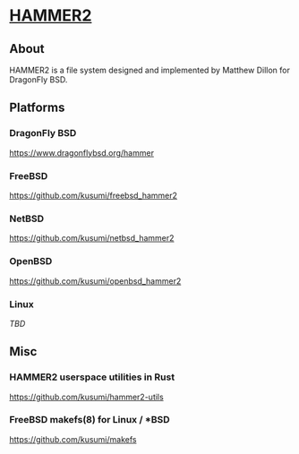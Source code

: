 [HAMMER2](https://gitweb.dragonflybsd.org/dragonfly.git/blob/HEAD:/sys/vfs/hammer2/DESIGN)
========

## About

HAMMER2 is a file system designed and implemented by Matthew Dillon for DragonFly BSD.

## Platforms

### DragonFly BSD

https://www.dragonflybsd.org/hammer

### FreeBSD

https://github.com/kusumi/freebsd_hammer2

### NetBSD

https://github.com/kusumi/netbsd_hammer2

### OpenBSD

https://github.com/kusumi/openbsd_hammer2

### Linux

*TBD*

## Misc

### HAMMER2 userspace utilities in Rust

https://github.com/kusumi/hammer2-utils

### FreeBSD makefs(8) for Linux / \*BSD

https://github.com/kusumi/makefs
